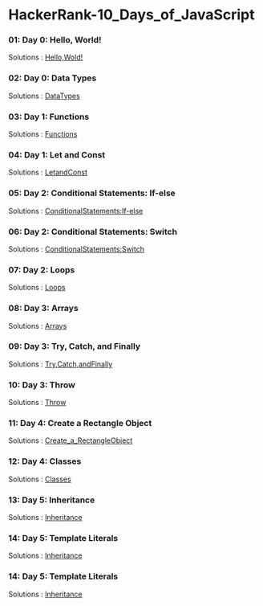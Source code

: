 # HackerRank-10_Days_of_JavaScript

### 01: Day 0: Hello, World!
Solutions : [Hello,Wold!](./Day0:Hello,World!.js)
### 02: Day 0: Data Types
Solutions : [DataTypes](./Day0:DataTypes.js)
### 03: Day 1: Functions
Solutions : [Functions](./Day1:Functions.js)
### 04: Day 1: Let and Const
Solutions : [LetandConst](./Day1:LetandConst.js)
### 05: Day 2: Conditional Statements: If-else
Solutions : [ConditionalStatements:If-else](./Day2:ConditionalStatements:If-Else.js)
### 06: Day 2: Conditional Statements: Switch
Solutions : [ConditionalStatements:Switch](./Day2:ConditionalStatements:Switch.js)
### 07: Day 2: Loops
Solutions : [Loops](./Day2:Loops.js)
### 08: Day 3: Arrays
Solutions : [Arrays](./Day3:Arrays.js)
### 09: Day 3: Try, Catch, and Finally
Solutions : [Try,Catch,andFinally](./Day3:Try,Catch,andFinally.js)
### 10: Day 3: Throw
Solutions : [Throw](./Day3:Throw.js)
### 11: Day 4: Create a Rectangle Object
Solutions : [Create_a_RectangleObject](./Day4:Create_a_RectangleObject.js)
### 12: Day 4: Classes
Solutions : [Classes](./Day4:Classes.js)
### 13: Day 5: Inheritance
Solutions : [Inheritance](./Day5:Inheritance.js)
### 14: Day 5: Template Literals
Solutions : [Inheritance](./Day5:TemplateLiterals.js)
### 14: Day 5: Template Literals
Solutions : [Inheritance](./Day5:TemplateLiterals.js)
